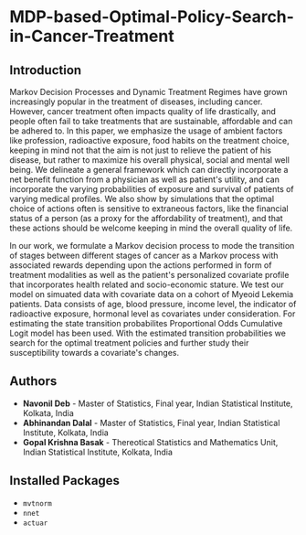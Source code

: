 # MDP-based-Optimal-Policy-Search-in-Cancer-Treatment

## Introduction
Markov Decision Processes and Dynamic Treatment Regimes have grown increasingly popular in the treatment of diseases, including cancer. However, cancer treatment often impacts quality of life drastically, and people often fail to take treatments that are sustainable, affordable and can be adhered to. In this paper, we emphasize the usage of ambient factors like profession, radioactive exposure, food habits on the treatment choice, keeping in mind not that the aim is not just to relieve the patient of his disease, but rather to maximize his overall physical, social and mental well being. We delineate a general framework which can directly incorporate a net benefit function from a physician as well as patient's utility, and can incorporate the varying probabilities of exposure and survival of patients of varying medical profiles. We also show by simulations that the optimal choice of actions often is sensitive to extraneous factors, like the financial status of a person (as a proxy for the affordability of treatment), and that these actions should be welcome keeping in mind the overall quality of life.

In our work, we formulate a Markov decision process to mode the transition of stages between different stages of cancer as a Markov process with associated rewards depending upon the actions performed in form of treatment modalities as well as the patient's personalized covariate profile that incorporates health related and socio-economic stature. We test our model on simuated data with covariate data on a cohort of Myeoid Lekemia patients. Data consists of age, blood pressure, income level, the indicator of radioactive exposure, hormonal level as covariates under consideration. For estimating the state transition probabilites Proportional Odds Cumulative Logit model has been used. With the estimated transition probabilities we search for the optimal treatment policies and further study their susceptibility towards a covariate's changes.

## Authors
* **Navonil Deb** - Master of Statistics, Final year, Indian Statistical Institute, Kolkata, India
* **Abhinandan Dalal** - Master of Statistics, Final year, Indian Statistical Institute, Kolkata, India
* **Gopal Krishna Basak** - Thereotical Statistics and Mathematics Unit, Indian Statistical Institute, Kolkata, India

## Installed Packages
* `mvtnorm`
* `nnet`
* `actuar`
